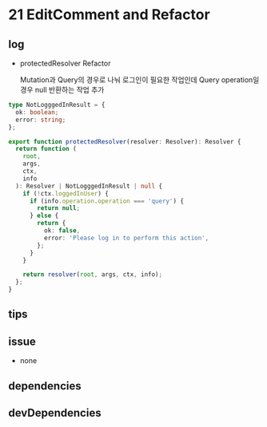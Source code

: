 # 21 EditComment and Refactor

## log

- protectedResolver Refactor

  Mutation과 Query의 경우로 나눠 로그인이 필요한 작업인데 Query operation일 경우 null 반환하는 작업 추가

```ts
type NotLogggedInResult = {
  ok: boolean;
  error: string;
};

export function protectedResolver(resolver: Resolver): Resolver {
  return function (
    root,
    args,
    ctx,
    info
  ): Resolver | NotLogggedInResult | null {
    if (!ctx.loggedInUser) {
      if (info.operation.operation === 'query') {
        return null;
      } else {
        return {
          ok: false,
          error: 'Please log in to perform this action',
        };
      }
    }

    return resolver(root, args, ctx, info);
  };
}
```

## tips

## issue

- none

## dependencies

## devDependencies
